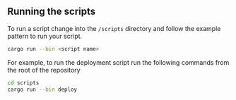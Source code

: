 ## Running the scripts

To run a script change into the `/scripts` directory and follow the example pattern to run your script.

```bash
cargo run --bin <script name>
```

For example, to run the deployment script run the following commands from the root of the repository

```bash
cd scripts
cargo run --bin deploy
```
